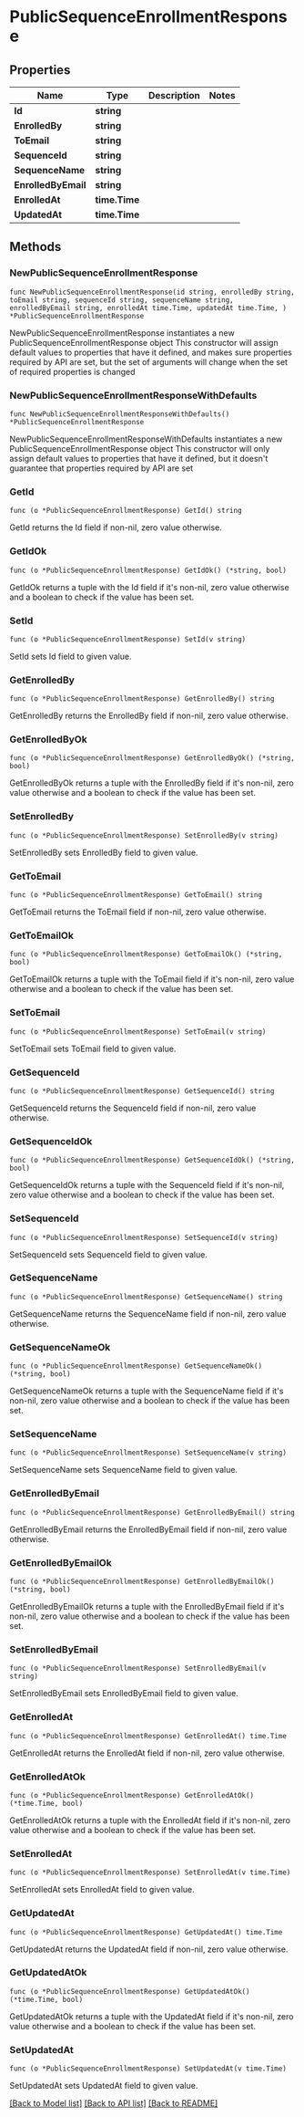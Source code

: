 # PublicSequenceEnrollmentResponse

## Properties

Name | Type | Description | Notes
------------ | ------------- | ------------- | -------------
**Id** | **string** |  | 
**EnrolledBy** | **string** |  | 
**ToEmail** | **string** |  | 
**SequenceId** | **string** |  | 
**SequenceName** | **string** |  | 
**EnrolledByEmail** | **string** |  | 
**EnrolledAt** | **time.Time** |  | 
**UpdatedAt** | **time.Time** |  | 

## Methods

### NewPublicSequenceEnrollmentResponse

`func NewPublicSequenceEnrollmentResponse(id string, enrolledBy string, toEmail string, sequenceId string, sequenceName string, enrolledByEmail string, enrolledAt time.Time, updatedAt time.Time, ) *PublicSequenceEnrollmentResponse`

NewPublicSequenceEnrollmentResponse instantiates a new PublicSequenceEnrollmentResponse object
This constructor will assign default values to properties that have it defined,
and makes sure properties required by API are set, but the set of arguments
will change when the set of required properties is changed

### NewPublicSequenceEnrollmentResponseWithDefaults

`func NewPublicSequenceEnrollmentResponseWithDefaults() *PublicSequenceEnrollmentResponse`

NewPublicSequenceEnrollmentResponseWithDefaults instantiates a new PublicSequenceEnrollmentResponse object
This constructor will only assign default values to properties that have it defined,
but it doesn't guarantee that properties required by API are set

### GetId

`func (o *PublicSequenceEnrollmentResponse) GetId() string`

GetId returns the Id field if non-nil, zero value otherwise.

### GetIdOk

`func (o *PublicSequenceEnrollmentResponse) GetIdOk() (*string, bool)`

GetIdOk returns a tuple with the Id field if it's non-nil, zero value otherwise
and a boolean to check if the value has been set.

### SetId

`func (o *PublicSequenceEnrollmentResponse) SetId(v string)`

SetId sets Id field to given value.


### GetEnrolledBy

`func (o *PublicSequenceEnrollmentResponse) GetEnrolledBy() string`

GetEnrolledBy returns the EnrolledBy field if non-nil, zero value otherwise.

### GetEnrolledByOk

`func (o *PublicSequenceEnrollmentResponse) GetEnrolledByOk() (*string, bool)`

GetEnrolledByOk returns a tuple with the EnrolledBy field if it's non-nil, zero value otherwise
and a boolean to check if the value has been set.

### SetEnrolledBy

`func (o *PublicSequenceEnrollmentResponse) SetEnrolledBy(v string)`

SetEnrolledBy sets EnrolledBy field to given value.


### GetToEmail

`func (o *PublicSequenceEnrollmentResponse) GetToEmail() string`

GetToEmail returns the ToEmail field if non-nil, zero value otherwise.

### GetToEmailOk

`func (o *PublicSequenceEnrollmentResponse) GetToEmailOk() (*string, bool)`

GetToEmailOk returns a tuple with the ToEmail field if it's non-nil, zero value otherwise
and a boolean to check if the value has been set.

### SetToEmail

`func (o *PublicSequenceEnrollmentResponse) SetToEmail(v string)`

SetToEmail sets ToEmail field to given value.


### GetSequenceId

`func (o *PublicSequenceEnrollmentResponse) GetSequenceId() string`

GetSequenceId returns the SequenceId field if non-nil, zero value otherwise.

### GetSequenceIdOk

`func (o *PublicSequenceEnrollmentResponse) GetSequenceIdOk() (*string, bool)`

GetSequenceIdOk returns a tuple with the SequenceId field if it's non-nil, zero value otherwise
and a boolean to check if the value has been set.

### SetSequenceId

`func (o *PublicSequenceEnrollmentResponse) SetSequenceId(v string)`

SetSequenceId sets SequenceId field to given value.


### GetSequenceName

`func (o *PublicSequenceEnrollmentResponse) GetSequenceName() string`

GetSequenceName returns the SequenceName field if non-nil, zero value otherwise.

### GetSequenceNameOk

`func (o *PublicSequenceEnrollmentResponse) GetSequenceNameOk() (*string, bool)`

GetSequenceNameOk returns a tuple with the SequenceName field if it's non-nil, zero value otherwise
and a boolean to check if the value has been set.

### SetSequenceName

`func (o *PublicSequenceEnrollmentResponse) SetSequenceName(v string)`

SetSequenceName sets SequenceName field to given value.


### GetEnrolledByEmail

`func (o *PublicSequenceEnrollmentResponse) GetEnrolledByEmail() string`

GetEnrolledByEmail returns the EnrolledByEmail field if non-nil, zero value otherwise.

### GetEnrolledByEmailOk

`func (o *PublicSequenceEnrollmentResponse) GetEnrolledByEmailOk() (*string, bool)`

GetEnrolledByEmailOk returns a tuple with the EnrolledByEmail field if it's non-nil, zero value otherwise
and a boolean to check if the value has been set.

### SetEnrolledByEmail

`func (o *PublicSequenceEnrollmentResponse) SetEnrolledByEmail(v string)`

SetEnrolledByEmail sets EnrolledByEmail field to given value.


### GetEnrolledAt

`func (o *PublicSequenceEnrollmentResponse) GetEnrolledAt() time.Time`

GetEnrolledAt returns the EnrolledAt field if non-nil, zero value otherwise.

### GetEnrolledAtOk

`func (o *PublicSequenceEnrollmentResponse) GetEnrolledAtOk() (*time.Time, bool)`

GetEnrolledAtOk returns a tuple with the EnrolledAt field if it's non-nil, zero value otherwise
and a boolean to check if the value has been set.

### SetEnrolledAt

`func (o *PublicSequenceEnrollmentResponse) SetEnrolledAt(v time.Time)`

SetEnrolledAt sets EnrolledAt field to given value.


### GetUpdatedAt

`func (o *PublicSequenceEnrollmentResponse) GetUpdatedAt() time.Time`

GetUpdatedAt returns the UpdatedAt field if non-nil, zero value otherwise.

### GetUpdatedAtOk

`func (o *PublicSequenceEnrollmentResponse) GetUpdatedAtOk() (*time.Time, bool)`

GetUpdatedAtOk returns a tuple with the UpdatedAt field if it's non-nil, zero value otherwise
and a boolean to check if the value has been set.

### SetUpdatedAt

`func (o *PublicSequenceEnrollmentResponse) SetUpdatedAt(v time.Time)`

SetUpdatedAt sets UpdatedAt field to given value.



[[Back to Model list]](../README.md#documentation-for-models) [[Back to API list]](../README.md#documentation-for-api-endpoints) [[Back to README]](../README.md)


